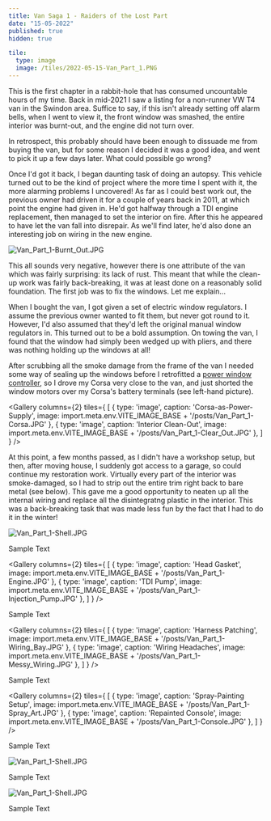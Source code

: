 ```yaml
---
title: Van Saga 1 - Raiders of the Lost Part
date: "15-05-2022"
published: true
hidden: true

tile:
  type: image
  image: /tiles/2022-05-15-Van_Part_1.PNG
---
```


<script>
    import YouTube from "@bojit/svelte-components/widgets/YouTube/YouTube.svelte";

    import Gallery from "@bojit/svelte-components/widgets/Gallery/Gallery.svelte";

    let tiles = [
        {
            type: 'image',
            caption: 'Power-Washing Burnt Trim',
            image: import.meta.env.VITE_IMAGE_BASE + '/posts/Van_Part_1-Gallery_1.JPG'
        },
        {
            type: 'image',
            caption: 'Throttle Retro-Fitting',
            image: import.meta.env.VITE_IMAGE_BASE + '/posts/Van_Part_1-Gallery_8.JPG'
        },
        {
            type: 'image',
            caption: 'The New Garage!',
            image: import.meta.env.VITE_IMAGE_BASE + '/posts/Van_Part_1-Gallery_2.JPG'
        },
        {
            type: 'image',
            caption: 'Burnt Shell + Junk',
            image: import.meta.env.VITE_IMAGE_BASE + '/posts/Van_Part_1-Gallery_3.JPG'
        },
        {
            type: 'image',
            caption: 'Window Repairs',
            image: import.meta.env.VITE_IMAGE_BASE + '/posts/Van_Part_1-Gallery_4.JPG'
        },
        {
            type: 'image',
            caption: 'Cleaned Interior',
            image: import.meta.env.VITE_IMAGE_BASE + '/posts/Van_Part_1-Gallery_5.JPG'
        },
        {
            type: 'image',
            caption: 'Me Mid-Spray Painting',
            image: import.meta.env.VITE_IMAGE_BASE + '/posts/Van_Part_1-Gallery_6.JPG'
        },
        {
            type: 'image',
            caption: 'Rust Prevention',
            image: import.meta.env.VITE_IMAGE_BASE + '/posts/Van_Part_1-Gallery_7.JPG'
        },
        {
            type: 'image',
            caption: 'Fixing the Coolant System',
            image: import.meta.env.VITE_IMAGE_BASE + '/posts/Van_Part_1-Gallery_9.JPG'
        },
        {
            type: 'image',
            caption: 'Painting Trim Pieces',
            image: import.meta.env.VITE_IMAGE_BASE + '/posts/Van_Part_1-Gallery_10.JPG'
        },
        {
            type: 'image',
            caption: 'Injection Pump Diagnosis',
            image: import.meta.env.VITE_IMAGE_BASE + '/posts/Van_Part_1-Gallery_11.JPG'
        },
        {
            type: 'image',
            caption: 'Old ECU Teardown',
            image: import.meta.env.VITE_IMAGE_BASE + '/posts/Van_Part_1-Gallery_12.JPG'
        },
        {
            type: 'image',
            caption: 'Track Rod-End Replacement',
            image: import.meta.env.VITE_IMAGE_BASE + '/posts/Van_Part_1-Gallery_13.JPG'
        },
    ];
</script>

This is the first chapter in a rabbit-hole that has consumed uncountable hours of my time. Back in mid-2021 I saw a listing for a non-runner VW T4 van in the Swindon area. Suffice to say, if this isn't already setting off alarm bells, when I went to view it, the front window was smashed, the entire interior was burnt-out, and the engine did not turn over.

In retrospect, this probably should have been enough to dissuade me from buying the van, but for some reason I decided it was a good idea, and went to pick it up a few days later. What could possible go wrong?

<YouTube src="https://www.youtube.com/embed/_Tui8rpZaNA"/>

Once I'd got it back, I began daunting task of doing an autopsy. This vehicle turned out to be the kind of project where the more time I spent with it, the more alarming problems I uncovered! As far as I could best work out, the previous owner had driven it for a couple of years back in 2011, at which point the engine had given in. He'd got halfway through a TDI engine replacement, then managed to set the interior on fire. After this he appeared to have let the van fall into disrepair. As we'll find later, he'd also done an interesting job on wiring in the new engine.

![Van_Part_1-Burnt_Out.JPG]({import.meta.env.VITE_IMAGE_BASE}/posts/Van_Part_1-Burnt_Out.JPG)

This all sounds very negative, however there is one attribute of the van which was fairly surprising: its lack of rust. This meant that while the clean-up work was fairly back-breaking, it was at least done on a reasonably solid foundation. The first job was to fix the windows. Let me explain...

When I bought the van, I got given a set of electric window regulators. I assume the previous owner wanted to fit them, but never got round to it. However, I'd also assumed that they'd left the original manual window regulators in. This turned out to be a bold assumption. On towing the van, I found that the window had simply been wedged up with pliers, and there was nothing holding up the windows at all!

After scrubbing all the smoke damage from the frame of the van I needed some way of sealing up the windows before I retrofitted a [power window controller](/projects/Power_Window_Controller), so I drove my Corsa very close to the van, and just shorted the window motors over my Corsa's battery terminals (see left-hand picture).

<Gallery columns={2} tiles={
    [
        {
            type: 'image',
            caption: 'Corsa-as-Power-Supply',
            image: import.meta.env.VITE_IMAGE_BASE + '/posts/Van_Part_1-Corsa.JPG'
        },
        {
            type: 'image',
            caption: 'Interior Clean-Out',
            image: import.meta.env.VITE_IMAGE_BASE + '/posts/Van_Part_1-Clear_Out.JPG'
        },
    ]
} />

At this point, a few months passed, as I didn't have a workshop setup, but then, after moving house, I suddenly got access to a garage, so could continue my restoration work. Virtually every part of the interior was smoke-damaged, so I had to strip out the entire trim right back to bare metal (see below). This gave me a good opportunity to neaten up all the internal wiring and replace all the disintegratng plastic in the interior. This was a back-breaking task that was made less fun by the fact that I had to do it in the winter!

![Van_Part_1-Shell.JPG]({import.meta.env.VITE_IMAGE_BASE}/posts/Van_Part_1-Shell.JPG)

Sample Text

<Gallery columns={2} tiles={
    [
        {
            type: 'image',
            caption: 'Head Gasket',
            image: import.meta.env.VITE_IMAGE_BASE + '/posts/Van_Part_1-Engine.JPG'
        },
        {
            type: 'image',
            caption: 'TDI Pump',
            image: import.meta.env.VITE_IMAGE_BASE + '/posts/Van_Part_1-Injection_Pump.JPG'
        },
    ]
} />

Sample Text

<Gallery columns={2} tiles={
    [
        {
            type: 'image',
            caption: 'Harness Patching',
            image: import.meta.env.VITE_IMAGE_BASE + '/posts/Van_Part_1-Wiring_Bay.JPG'
        },
        {
            type: 'image',
            caption: 'Wiring Headaches',
            image: import.meta.env.VITE_IMAGE_BASE + '/posts/Van_Part_1-Messy_Wiring.JPG'
        },
    ]
} />

Sample Text

<Gallery columns={2} tiles={
    [
        {
            type: 'image',
            caption: 'Spray-Painting Setup',
            image: import.meta.env.VITE_IMAGE_BASE + '/posts/Van_Part_1-Spray_Art.JPG'
        },
        {
            type: 'image',
            caption: 'Repainted Console',
            image: import.meta.env.VITE_IMAGE_BASE + '/posts/Van_Part_1-Console.JPG'
        },
    ]
} />

Sample Text

![Van_Part_1-Shell.JPG]({import.meta.env.VITE_IMAGE_BASE}/posts/Van_Part_1-Steering_Wheel.GIF)

Sample Text

![Van_Part_1-Shell.JPG]({import.meta.env.VITE_IMAGE_BASE}/posts/Van_Part_1-Final.JPG)

Sample Text

<Gallery tiles={[...tiles]}/>
